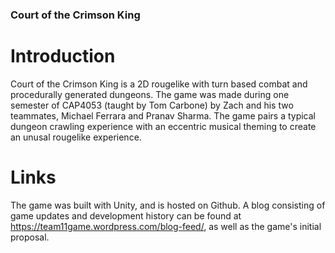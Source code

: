 ### Court of the Crimson King

# Introduction
Court of the Crimson King is a 2D rougelike with turn based combat and procedurally generated dungeons. The game was made during one semester of CAP4053 (taught by Tom Carbone) by Zach and his two teammates, Michael Ferrara and Pranav Sharma. The game pairs a typical dungeon crawling experience with an eccentric musical theming to create an unusal rougelike experience.

# Links
The game was built with Unity, and is hosted on Github. A blog consisting of game updates and development history can be found at https://team11game.wordpress.com/blog-feed/, as well as the game's initial proposal.

